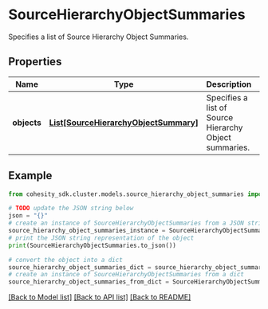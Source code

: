 # SourceHierarchyObjectSummaries

Specifies a list of Source Hierarchy Object Summaries.

## Properties

Name | Type | Description | Notes
------------ | ------------- | ------------- | -------------
**objects** | [**List[SourceHierarchyObjectSummary]**](SourceHierarchyObjectSummary.md) | Specifies a list of Source Hierarchy Object summaries. | [optional] 

## Example

```python
from cohesity_sdk.cluster.models.source_hierarchy_object_summaries import SourceHierarchyObjectSummaries

# TODO update the JSON string below
json = "{}"
# create an instance of SourceHierarchyObjectSummaries from a JSON string
source_hierarchy_object_summaries_instance = SourceHierarchyObjectSummaries.from_json(json)
# print the JSON string representation of the object
print(SourceHierarchyObjectSummaries.to_json())

# convert the object into a dict
source_hierarchy_object_summaries_dict = source_hierarchy_object_summaries_instance.to_dict()
# create an instance of SourceHierarchyObjectSummaries from a dict
source_hierarchy_object_summaries_from_dict = SourceHierarchyObjectSummaries.from_dict(source_hierarchy_object_summaries_dict)
```
[[Back to Model list]](../README.md#documentation-for-models) [[Back to API list]](../README.md#documentation-for-api-endpoints) [[Back to README]](../README.md)


